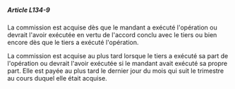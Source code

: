 ##### Article L134-9

La commission est acquise dès que le mandant a exécuté l'opération ou devrait l'avoir exécutée en vertu de l'accord conclu avec le tiers ou bien encore dès que le tiers a exécuté l'opération.

La commission est acquise au plus tard lorsque le tiers a exécuté sa part de l'opération ou devrait l'avoir exécutée si le mandant avait exécuté sa propre part. Elle est payée au plus tard le dernier jour du mois qui suit le trimestre au cours duquel elle était acquise.

